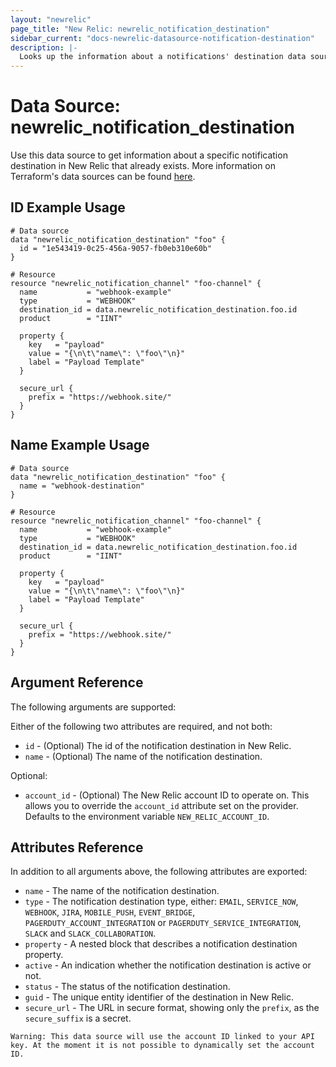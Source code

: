 ```yaml
---
layout: "newrelic"
page_title: "New Relic: newrelic_notification_destination"
sidebar_current: "docs-newrelic-datasource-notification-destination"
description: |-
  Looks up the information about a notifications' destination data source in New Relic.
---
```


# Data Source: newrelic\_notification\_destination

Use this data source to get information about a specific notification destination in New Relic that already exists. More information on Terraform's data sources can be found [here](https://www.terraform.io/language/data-sources).

## ID Example Usage

```hcl
# Data source
data "newrelic_notification_destination" "foo" {
  id = "1e543419-0c25-456a-9057-fb0eb310e60b"
}

# Resource
resource "newrelic_notification_channel" "foo-channel" {
  name           = "webhook-example"
  type           = "WEBHOOK"
  destination_id = data.newrelic_notification_destination.foo.id
  product        = "IINT"

  property {
    key   = "payload"
    value = "{\n\t\"name\": \"foo\"\n}"
    label = "Payload Template"
  }

  secure_url {
    prefix = "https://webhook.site/"
  }
}
```

## Name Example Usage

```hcl
# Data source
data "newrelic_notification_destination" "foo" {
  name = "webhook-destination"
}

# Resource
resource "newrelic_notification_channel" "foo-channel" {
  name           = "webhook-example"
  type           = "WEBHOOK"
  destination_id = data.newrelic_notification_destination.foo.id
  product        = "IINT"

  property {
    key   = "payload"
    value = "{\n\t\"name\": \"foo\"\n}"
    label = "Payload Template"
  }
  
  secure_url {
    prefix = "https://webhook.site/"
  }
}
```

## Argument Reference

The following arguments are supported:

Either of the following two attributes are required, and not both:
* `id` - (Optional) The id of the notification destination in New Relic.
* `name` - (Optional) The name of the notification destination.

Optional:
* `account_id` - (Optional) The New Relic account ID to operate on.  This allows you to override the `account_id` attribute set on the provider. Defaults to the environment variable `NEW_RELIC_ACCOUNT_ID`.

## Attributes Reference

In addition to all arguments above, the following attributes are exported:

* `name` - The name of the notification destination.
* `type` - The notification destination type, either: `EMAIL`, `SERVICE_NOW`, `WEBHOOK`, `JIRA`, `MOBILE_PUSH`, `EVENT_BRIDGE`, `PAGERDUTY_ACCOUNT_INTEGRATION` or `PAGERDUTY_SERVICE_INTEGRATION`, `SLACK` and `SLACK_COLLABORATION`.
* `property` - A nested block that describes a notification destination property.
* `active` - An indication whether the notification destination is active or not.
* `status` - The status of the notification destination.
* `guid` - The unique entity identifier of the destination in New Relic.
* `secure_url` - The URL in secure format, showing only the `prefix`, as the `secure_suffix` is a secret. 


```
Warning: This data source will use the account ID linked to your API key. At the moment it is not possible to dynamically set the account ID.
```
